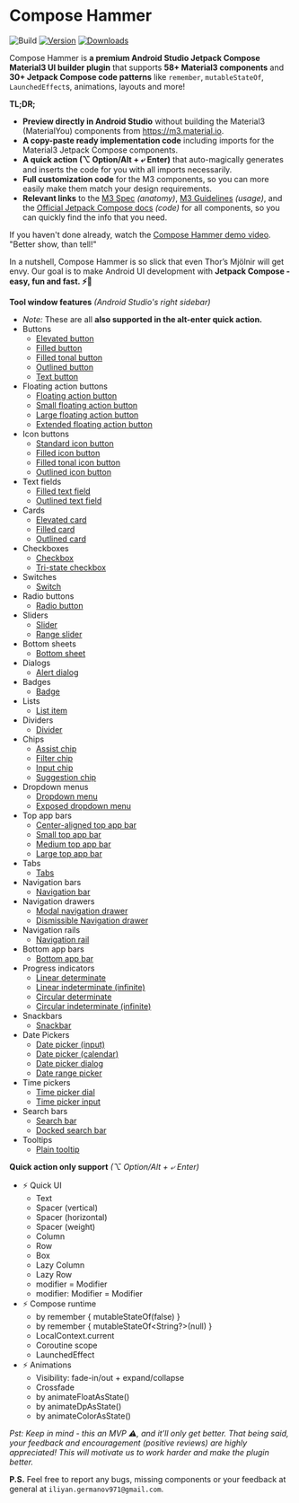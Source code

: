 # Compose Hammer

![Build](https://github.com/ILIYANGERMANOV/compose-material3-helper-plugin/workflows/Build/badge.svg)
[![Version](https://img.shields.io/jetbrains/plugin/v/PLUGIN_ID.svg)](https://plugins.jetbrains.com/plugin/PLUGIN_ID)
[![Downloads](https://img.shields.io/jetbrains/plugin/d/PLUGIN_ID.svg)](https://plugins.jetbrains.com/plugin/PLUGIN_ID)

<!-- Plugin description -->
Compose Hammer is **a premium Android Studio Jetpack Compose Material3 UI builder plugin** 
that supports **58+ Material3 components** and 
**30+ Jetpack Compose code patterns** like 
`remember`, `mutableStateOf`, `LaunchedEffect`s, animations, layouts and more!

**TL;DR;**
- **Preview directly in Android Studio** without building the Material3 (MaterialYou) components
from https://m3.material.io.
- **A copy-paste ready implementation code** including imports for 
the Material3 Jetpack Compose components.
- **A quick action (⌥ Option/Alt + ⤶ Enter)** that auto-magically
generates and inserts the code for you with all imports necessarily.
- **Full customization code** for the M3 components, so you can more
easily make them match your design requirements.
- **Relevant links** to the [M3 Spec](https://m3.material.io/components/buttons/specs) _(anatomy)_,
[M3 Guidelines](https://m3.material.io/components/buttons/guidelines) _(usage)_, and
the [Official Jetpack Compose docs](https://developer.android.com/reference/kotlin/androidx/compose/material3/package-summary.html) _(code)_ 
for all components, so you can quickly find the info that you need.

If you haven't done already, watch the 
[Compose Hammer demo video](https://www.youtube.com/watch?v=07Yeogvw0wo).
"Better show, than tell!"

In a nutshell, Compose Hammer is so slick that even Thor’s Mjölnir will get envy.
Our goal is to make Android UI development with **Jetpack Compose - easy, fun and fast.
⚡🔨**

**Tool window features** _(Android Studio's right sidebar)_
- _Note:_ These are all **also supported in the alt-enter quick action.**
- Buttons
    - [Elevated button](https://m3.material.io/components/buttons/specs#2a19e853-d5dc-46a2-8ef4-1d954c9dcefa)
    - [Filled button](https://m3.material.io/components/buttons/specs#0b1b7bd2-3de8-431a-afa1-d692e2e18b0d)
    - [Filled tonal button](https://m3.material.io/components/buttons/specs#158f0a18-67fb-4ac4-9d22-cc4d1adc4579)
    - [Outlined button](https://m3.material.io/components/buttons/specs#de72d8b1-ba16-4cd7-989e-e2ad3293cf63)
    - [Text button](https://m3.material.io/components/buttons/specs#899b9107-0127-4a01-8f4c-87f19323a1b4)
- Floating action buttons
    - [Floating action button](https://m3.material.io/components/floating-action-button/specs#71504201-7bd1-423d-8bb7-07e0291743e5)
    - [Small floating action button](https://m3.material.io/components/floating-action-button/specs#df918e03-5939-4aa4-8d4b-4cdffa52b240)
    - [Large floating action button](https://m3.material.io/components/floating-action-button/specs#9d7d3d6a-bab7-47cb-be32-5596fbd660fe)
    - [Extended floating action button](https://m3.material.io/components/extended-fab/specs#8c06766e-0afc-436f-a695-aa589700be14)
- Icon buttons
    - [Standard icon button](https://m3.material.io/components/icon-buttons/specs#eca0451e-430b-41e1-bea3-a31cb7ccda76)
    - [Filled icon button](https://m3.material.io/components/icon-buttons/specs#d4169fb5-4cf8-40b6-9ec3-4044f09cca1f)
    - [Filled tonal icon button](https://m3.material.io/components/icon-buttons/specs#c2ca424b-2ad7-40e6-8946-47fb1918060a)
    - [Outlined icon button](https://m3.material.io/components/icon-buttons/specs#632e1356-8002-4ae1-ae36-48c1f9b17ef2)
- Text fields
    - [Filled text field](https://m3.material.io/components/text-fields/specs#6d654d1d-262e-4697-858c-9a75e8e7c81d)
    - [Outlined text field](https://m3.material.io/components/text-fields/specs#68b00bd6-ab40-4b4f-93d9-ed1fbbc5d06e)
- Cards
    - [Elevated card](https://m3.material.io/components/cards/specs#a012d40d-7a5c-4b07-8740-491dec79d58b)
    - [Filled card](https://m3.material.io/components/cards/specs#6192bdaa-bd56-45c9-97ff-d540ce5337ac)
    - [Outlined card](https://m3.material.io/components/cards/specs#9ad208b3-3d37-475c-a0eb-68cf845718f8)
- Checkboxes
    - [Checkbox](https://m3.material.io/components/checkbox/specs)
    - [Tri-state checkbox](https://m3.material.io/components/checkbox/specs)
- Switches
    - [Switch](https://m3.material.io/components/switch/specs)
- Radio buttons
    - [Radio button](https://m3.material.io/components/radio-button/specs)
- Sliders
    - [Slider](https://m3.material.io/components/sliders/specs)
    - [Range slider](https://m3.material.io/components/sliders/specs)
- Bottom sheets
    - [Bottom sheet](https://m3.material.io/components/bottom-sheets/specs)
- Dialogs
    - [Alert dialog](https://m3.material.io/components/dialogs/specs)
- Badges
    - [Badge](https://m3.material.io/components/badges/specs)
- Lists
    - [List item](https://m3.material.io/components/lists/specs)
- Dividers
    - [Divider](https://m3.material.io/components/divider/specs)
- Chips
    - [Assist chip](https://m3.material.io/components/chips/specs#a144389c-9478-4fe4-9bd8-ca9f7dd830eb)
    - [Filter chip](https://m3.material.io/components/chips/specs#e900592f-75a4-4298-853c-bedd8f462f83)
    - [Input chip](https://m3.material.io/components/chips/specs#facb7c02-74c4-4b81-bd52-6ad10ce351eb)
    - [Suggestion chip](https://m3.material.io/components/chips/specs#67a358c0-c370-4bf1-b410-7f8dd3f1a60c)
- Dropdown menus
    - [Dropdown menu](https://m3.material.io/components/menus/specs)
    - [Exposed dropdown menu](https://m3.material.io/components/menus/specs)
- Top app bars
    - [Center-aligned top app bar](https://m3.material.io/components/top-app-bar/specs#51ac0fae-61c2-4abc-b8f9-1167bf54e875)
    - [Small top app bar](https://m3.material.io/components/top-app-bar/specs#14e23895-ac2e-40d8-b0f7-8d016c10a225)
    - [Medium top app bar](https://m3.material.io/components/top-app-bar/specs#e3fd3eba-0444-437c-9a82-071ef03d85b1)
    - [Large top app bar](https://m3.material.io/components/top-app-bar/specs#8140aaaf-5729-4368-a0f5-baef8d576dbf)
- Tabs
    - [Tabs](https://m3.material.io/components/tabs/specs)
- Navigation bars
    - [Navigation bar](https://m3.material.io/components/navigation-bar/specs)
- Navigation drawers
    - [Modal navigation drawer](https://m3.material.io/components/navigation-drawer/specs)
    - [Dismissible Navigation drawer](https://m3.material.io/components/navigation-drawer/specs)
- Navigation rails
    - [Navigation rail](https://m3.material.io/components/navigation-rail/specs)
- Bottom app bars
    - [Bottom app bar](https://m3.material.io/components/bottom-app-bar/specs)
- Progress indicators
    - [Linear determinate](https://m3.material.io/components/progress-indicators/specs#b4bf0322-bfe6-4fad-babc-7802c691f135)
    - [Linear indeterminate (infinite)](https://m3.material.io/components/progress-indicators/specs#b4bf0322-bfe6-4fad-babc-7802c691f135)
    - [Circular determinate](https://m3.material.io/components/progress-indicators/specs#c6a801ca-8a87-4529-8eb1-2c8e9791e3b0)
    - [Circular indeterminate (infinite)](https://m3.material.io/components/progress-indicators/specs#c6a801ca-8a87-4529-8eb1-2c8e9791e3b0)
- Snackbars
    - [Snackbar](https://m3.material.io/components/snackbar/specs)
- Date Pickers
    - [Date picker (input)](https://m3.material.io/components/date-pickers/specs#ccd8cb55-4c20-4832-9db2-7c14c49b6e8f)
    - [Date picker (calendar)](https://m3.material.io/components/date-pickers/specs#d58626b9-ed69-4963-a75c-18d00cae5a06)
    - [Date picker dialog](https://m3.material.io/components/date-pickers/specs#d58626b9-ed69-4963-a75c-18d00cae5a06)
    - [Date range picker](https://m3.material.io/components/date-pickers/specs#d3189372-1b73-49d2-977e-e766f43a2774)
- Time pickers
    - [Time picker dial](https://m3.material.io/components/time-pickers/specs#656721f2-de86-4311-807d-f295bddfb72f)
    - [Time picker input](https://m3.material.io/components/time-pickers/specs#f07ad824-7e63-4d86-b5ca-090f1a6a3ded)
- Search bars
    - [Search bar](https://m3.material.io/components/search/specs)
    - [Docked search bar](https://m3.material.io/components/search/specs)
- Tooltips
    - [Plain tooltip](https://m3.material.io/components/tooltips/specs#92c84fef-92fe-4662-b837-f70eaa9b64f3)


**Quick action only support** _(⌥ Option/Alt + ⤶ Enter)_
- ⚡ Quick UI
    - Text
    - Spacer (vertical)
    - Spacer (horizontal)
    - Spacer (weight)
    - Column
    - Row
    - Box
    - Lazy Column
    - Lazy Row
    - modifier = Modifier
    - modifier: Modifier = Modifier
- ⚡ Compose runtime
    - by remember { mutableStateOf(false) }
    - by remember { mutableStateOf<String?>(null) }
    - LocalContext.current
    - Coroutine scope
    - LaunchedEffect
- ⚡ Animations
    - Visibility: fade-in/out + expand/collapse
    - Crossfade
    - by animateFloatAsState()
    - by animateDpAsState()
    - by animateColorAsState()


_Pst: Keep in mind - this an MVP ⚠️, and it’ll only get better. That being said, 
your feedback and encouragement _(positive reviews)_ are highly appreciated!
This will motivate us to work harder and make the plugin better._

**P.S.** Feel free to report any bugs, 
missing components or your feedback at general at `iliyan.germanov971@gmail.com`.
<!-- Plugin description end -->